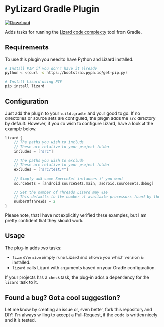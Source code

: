 # PyLizard Gradle Plugin
[ ![Download](https://api.bintray.com/packages/amnl/gradle/gradle-pylizard/images/download.svg) ](https://bintray.com/amnl/gradle/gradle-pylizard/_latestVersion)

Adds tasks for running the [Lizard code complexity](http://www.lizard.ws/) tool from Gradle.

## Requirements
To use this plugin you need to have Python and Lizard installed.
```bash
# Install PIP if you don't have it already
python < <(curl -s https://bootstrap.pypa.io/get-pip.py)

# Install Lizard using PIP
pip install lizard
```

## Configuration
Just add the plugin to your `build.gradle` and your good to go.
If no directories or source sets are configured, the plugin adds the `src` directory by default.
However, if you do wish to configure Lizard, have a look at the example below.

```groovy
lizard {
    // The paths you wish to include
    // These are relative to your project folder
    includes = ["src"]
   
    // The paths you wish to exclude
    // These are relative to your project folder
    excludes = ["src/test/*"]
    
    // Simply add some SourceSet instances if you want
    sourceSets = [android.sourceSets.main, android.sourceSets.debug]
    
    // Set the number of threads Lizard may use
    // This defaults to the number of available processors found by the JVM
    numberOfThreads = 2
}
```

Please note, that I have not explicitly verified these examples, but I am pretty confident that they should work.

## Usage
The plug-in adds two tasks:
+ `lizardVersion` simply runs Lizard and shows you which version is installed.
+ `lizard` calls Lizard with arguments based on your Gradle configuration.

If your projects has a `check` task, the plug-in adds a dependency for the `lizard` task to it.

## Found a bug? Got a cool suggestion?
Let me know by creating an issue or, even better, fork this repository and DIY!
I'm always willing to accept a Pull-Request, if the code is written nicely and it is tested.